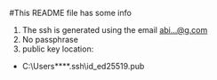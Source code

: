 #This README file has some info
1. The ssh is generated using the email abi...@g.com
2. No passphrase 
3. public key location: 
* C:\Users\****\.ssh\id_ed25519.pub
